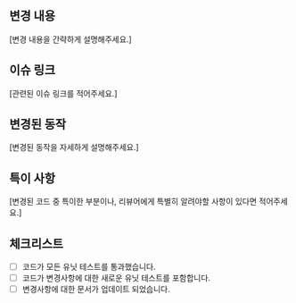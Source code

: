 ## 변경 내용

[변경 내용을 간략하게 설명해주세요.]

## 이슈 링크

[관련된 이슈 링크를 적어주세요.]

## 변경된 동작

[변경된 동작을 자세하게 설명해주세요.]

## 특이 사항

[변경된 코드 중 특이한 부분이나, 리뷰어에게 특별히 알려야할 사항이 있다면 적어주세요.]

## 체크리스트

- [ ] 코드가 모든 유닛 테스트를 통과했습니다.
- [ ] 코드가 변경사항에 대한 새로운 유닛 테스트를 포함합니다.
- [ ] 변경사항에 대한 문서가 업데이트 되었습니다.

